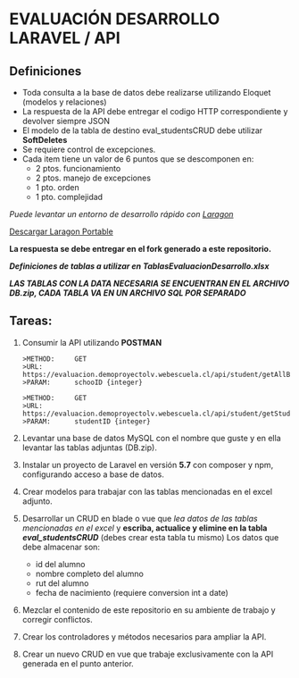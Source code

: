 #   **EVALUACIÓN DESARROLLO LARAVEL / API**

## Definiciones
* Toda consulta a la base de datos debe realizarse utilizando Eloquet (modelos y relaciones)
* La respuesta de la API debe entregar el codigo HTTP correspondiente y devolver siempre JSON
* El modelo de la tabla de destino eval_studentsCRUD debe utilizar **SoftDeletes**
* Se requiere control de excepciones.
* Cada item tiene un valor de 6 puntos que se descomponen en:
    -   2 ptos. funcionamiento
    -   2 ptos. manejo de excepciones
    -   1 pto.  orden
    -   1 pto.  complejidad


_Puede levantar un entorno de desarrollo rápido con [Laragon](https://laragon.org/)_

[Descargar Laragon Portable](https://github.com/leokhoa/laragon/releases/download/5.0.0/laragon-portable.zip) 

**La respuesta se debe entregar en el fork generado a este repositorio.**

***Definiciones de tablas a utilizar en TablasEvaluacionDesarrollo.xlsx***

***LAS TABLAS CON LA DATA NECESARIA SE ENCUENTRAN EN EL ARCHIVO DB.zip, CADA TABLA VA EN UN ARCHIVO SQL POR SEPARADO***

##  Tareas:
1.  Consumir la API utilizando **POSTMAN**

        >METHOD:     GET
        >URL:        https://evaluacion.demoproyectolv.webescuela.cl/api/student/getAllBySchoolID
        >PARAM:      schooID {integer}
        
        >METHOD:     GET
        >URL:        https://evaluacion.demoproyectolv.webescuela.cl/api/student/getStudentByID
        >PARAM:      studentID {integer}

2.  Levantar una base de datos MySQL con el nombre que guste y en ella levantar las tablas adjuntas (DB.zip).
3.  Instalar un proyecto de Laravel en versión **5.7** con composer y npm, configurando acceso a base de datos.
4.  Crear modelos para trabajar con las tablas mencionadas en el excel adjunto.
5.  Desarrollar un CRUD en blade o vue que *lea datos de las tablas mencionadas en el excel* y **escriba, actualice y elimine en la tabla _eval_studentsCRUD_** (debes crear esta tabla tu mismo)
    Los datos que debe almacenar son:
    *   id del alumno
    *   nombre completo del alumno
    *   rut del alumno
    *   fecha de nacimiento (requiere conversion int a date)
6.  Mezclar el contenido de este repositorio en su ambiente de trabajo y corregir conflictos.
7.  Crear los controladores y métodos necesarios para ampliar la API.
8.  Crear un nuevo CRUD en vue que trabaje exclusivamente con la API generada en el punto anterior.

